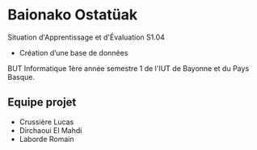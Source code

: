 # Baionako Ostatüak
Situation d'Apprentissage et d'Évaluation S1.04
- Création d’une base de données 

BUT Informatique 1ère année semestre 1 de l'IUT de Bayonne et du Pays Basque.

## Equipe projet
- Crussière Lucas
- Dirchaoui El Mahdi
- Laborde Romain